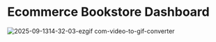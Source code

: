 # Ecommerce Bookstore Dashboard
![2025-09-1314-32-03-ezgif com-video-to-gif-converter](https://github.com/user-attachments/assets/145ed400-176b-4287-b046-8db61a0a98bd)
